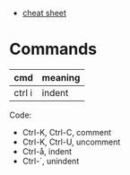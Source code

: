 * [cheat sheet](https://openscad.org/cheatsheet/index.html?version=2021.01)

# Commands

|cmd|meaning|
|---|-----|
|ctrl i|indent|

Code: 
* Ctrl-K, Ctrl-C, comment
* Ctrl-K, Ctrl-U, uncomment
* Ctrl-å, indent
* Ctrl-´, unindent